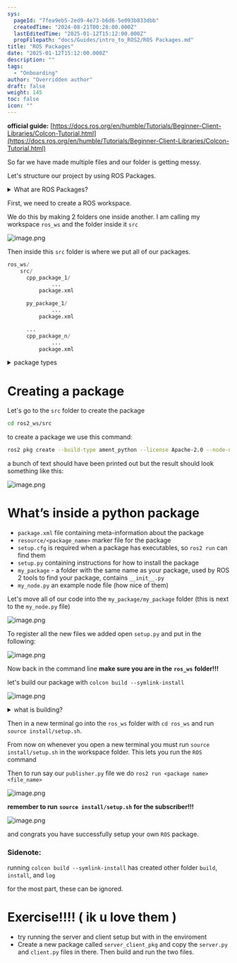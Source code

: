 ```yaml
---
sys:
  pageId: "7fea9eb5-2ed9-4e73-b6d6-5e093b833dbb"
  createdTime: "2024-08-21T00:28:00.000Z"
  lastEditedTime: "2025-01-12T15:12:00.000Z"
  propFilepath: "docs/Guides/intro_to_ROS2/ROS Packages.md"
title: "ROS Packages"
date: "2025-01-12T15:12:00.000Z"
description: ""
tags:
  - "Onboarding"
author: "Overridden author"
draft: false
weight: 145
toc: false
icon: ""
---
```


**official guide:** [https://docs.ros.org/en/humble/Tutorials/Beginner-Client-Libraries/Colcon-Tutorial.html](https://docs.ros.org/en/humble/Tutorials/Beginner-Client-Libraries/Colcon-Tutorial.html)

So far we have made multiple files and our folder is getting messy.

Let's structure our project by using ROS Packages.

<details>

<summary>What are ROS Packages?</summary>

ROS Packages are, as the name implies, packages of code that are highly sharable between ROS developers.

They consist of a folder, `package.xml` file, and source code

```python
      cpp_package_1/
		      ... imagine much code files here ..
          package.xml
```

</details>

First, we need to create a ROS workspace.

We do this by making 2 folders one inside another. I am calling my workspace `ros_ws` and the folder inside it `src`

![image.png](https://prod-files-secure.s3.us-west-2.amazonaws.com/d518164a-d88e-44d1-a4ee-3adb3bd8bce0/70706947-fd18-4537-a67b-e12946812d31/image.png?X-Amz-Algorithm=AWS4-HMAC-SHA256&X-Amz-Content-Sha256=UNSIGNED-PAYLOAD&X-Amz-Credential=ASIAZI2LB4663FIMR7A7%2F20250516%2Fus-west-2%2Fs3%2Faws4_request&X-Amz-Date=20250516T140853Z&X-Amz-Expires=3600&X-Amz-Security-Token=IQoJb3JpZ2luX2VjEI7%2F%2F%2F%2F%2F%2F%2F%2F%2F%2FwEaCXVzLXdlc3QtMiJHMEUCIFfUYBBELYqI8r%2B7luliYCYYN31yRyAA6ZYppcYeOA22AiEAwDifNyMZAktAtTeB%2BMfqmRIMuEQ1B%2B1gSCBspvzbETYq%2FwMIRxAAGgw2Mzc0MjMxODM4MDUiDBkVPhZ5oYJtfPd5%2FyrcA986rbsJG5k9Oh0BLmWOoo9p8wIBeqJDchy1d%2Bj%2FyhzsXWfpiaq9LfIEncfN%2BtEGNB5Lcmz3%2B2dEp%2FHIh7zf1szNsym1%2B%2FHxtO6tIxj7R5Wo6KB9m5gSI1LgRVzcoIteHiy0ONLRdMR3M%2B%2Frx5SVrh1zy0zbCaKyHBc%2BEj14PXrgzniBBGxF76qBlQ0YgAq4r461%2B5RgLxpwm1uWtDnDZOJaFc6bdGFdXJhJlj5ucjef8Quhme52qhiN3XEMRLQ9xRd0q6WK57HfnCmvsxZPOstqCP55x4mVdY%2BR9aMi82KXOXBJgGWK8mqUEIFauFqVYYeC7J3u6ewERkAVOQ9KEx1%2FupztLJaqdG9inKveQKGB%2BBJyFRGvll6gaePia8kNXwukNVLq7CKivo9G32MxxWmPc%2BRfZ8mdSd8w9uE4CRHFO2yTCGa72kbafmUwYVMWw8ra%2BwoZE4c9xUZlFNaXcX81DohbUrVscwp16r8Ste1Te3APH7lokl9MwMcSYcdWvJ40n%2FOVNcxIG4kZnpWo5Um51DsFVbRDLLYmwbbj0rR4oxQiwiaoO06lNJg2wKM9WZRj0TY7%2BRS8HgbyFe4kk9kXpU3ivqrr3rRjQuGP6bqxj3rZewKCgErE88%2FMMMaAncEGOqUB67gIjhcvOVuzDLXOimYNiW%2F4nCsRVJHD9LMqc1wmtmYWSNSwBSNr8tgxmsRBoChUjKnNDd4iSTtxYF36UxB6q5IuHTTdwc4zlsva%2F%2Bm6cHV02h%2Ff0hAYx%2FOzng8sRMvdWAoI69ZWssOTXbBDu6MV7PR%2BZ%2B9o32IUcspWhtrKHQ2PvU3VepWnoovF%2FnVuszTEzJDqSh8SsxRvlwRugdPLPIryLH4R&X-Amz-Signature=89c7421e7545c7c75e06f79a19d899cacb1a6b13e6c8671469efe8698c8eb220&X-Amz-SignedHeaders=host&x-id=GetObject)

Then inside this `src` folder is where we put all of our packages.

```python
ros_ws/
    src/
      cpp_package_1/
		      ...
          package.xml

      py_package_1/
		      ...
          package.xml

      ...
      cpp_package_n/
		      ...
          package.xml

```

<details>

<summary>package types</summary>

packages can be either `C++` or python.

the intern file structure is different for each but for this guide we will stick to creating python packages

</details>

# Creating a package

Let's go to the `src` folder to create the package

```bash
cd ros2_ws/src
```

to create a package we use this command:

```bash
ros2 pkg create --build-type ament_python --license Apache-2.0 --node-name my_node my_package
```

a bunch of text should have been printed out but the result should look something like this:

![image.png](https://prod-files-secure.s3.us-west-2.amazonaws.com/d518164a-d88e-44d1-a4ee-3adb3bd8bce0/e6cf1e3f-8512-4a3e-b131-079f800bf3e8/image.png?X-Amz-Algorithm=AWS4-HMAC-SHA256&X-Amz-Content-Sha256=UNSIGNED-PAYLOAD&X-Amz-Credential=ASIAZI2LB4663FIMR7A7%2F20250516%2Fus-west-2%2Fs3%2Faws4_request&X-Amz-Date=20250516T140853Z&X-Amz-Expires=3600&X-Amz-Security-Token=IQoJb3JpZ2luX2VjEI7%2F%2F%2F%2F%2F%2F%2F%2F%2F%2FwEaCXVzLXdlc3QtMiJHMEUCIFfUYBBELYqI8r%2B7luliYCYYN31yRyAA6ZYppcYeOA22AiEAwDifNyMZAktAtTeB%2BMfqmRIMuEQ1B%2B1gSCBspvzbETYq%2FwMIRxAAGgw2Mzc0MjMxODM4MDUiDBkVPhZ5oYJtfPd5%2FyrcA986rbsJG5k9Oh0BLmWOoo9p8wIBeqJDchy1d%2Bj%2FyhzsXWfpiaq9LfIEncfN%2BtEGNB5Lcmz3%2B2dEp%2FHIh7zf1szNsym1%2B%2FHxtO6tIxj7R5Wo6KB9m5gSI1LgRVzcoIteHiy0ONLRdMR3M%2B%2Frx5SVrh1zy0zbCaKyHBc%2BEj14PXrgzniBBGxF76qBlQ0YgAq4r461%2B5RgLxpwm1uWtDnDZOJaFc6bdGFdXJhJlj5ucjef8Quhme52qhiN3XEMRLQ9xRd0q6WK57HfnCmvsxZPOstqCP55x4mVdY%2BR9aMi82KXOXBJgGWK8mqUEIFauFqVYYeC7J3u6ewERkAVOQ9KEx1%2FupztLJaqdG9inKveQKGB%2BBJyFRGvll6gaePia8kNXwukNVLq7CKivo9G32MxxWmPc%2BRfZ8mdSd8w9uE4CRHFO2yTCGa72kbafmUwYVMWw8ra%2BwoZE4c9xUZlFNaXcX81DohbUrVscwp16r8Ste1Te3APH7lokl9MwMcSYcdWvJ40n%2FOVNcxIG4kZnpWo5Um51DsFVbRDLLYmwbbj0rR4oxQiwiaoO06lNJg2wKM9WZRj0TY7%2BRS8HgbyFe4kk9kXpU3ivqrr3rRjQuGP6bqxj3rZewKCgErE88%2FMMMaAncEGOqUB67gIjhcvOVuzDLXOimYNiW%2F4nCsRVJHD9LMqc1wmtmYWSNSwBSNr8tgxmsRBoChUjKnNDd4iSTtxYF36UxB6q5IuHTTdwc4zlsva%2F%2Bm6cHV02h%2Ff0hAYx%2FOzng8sRMvdWAoI69ZWssOTXbBDu6MV7PR%2BZ%2B9o32IUcspWhtrKHQ2PvU3VepWnoovF%2FnVuszTEzJDqSh8SsxRvlwRugdPLPIryLH4R&X-Amz-Signature=9a6ca3c91afd00512da905da59ac9635e2ed12ff458ba6379c76b831d027c17b&X-Amz-SignedHeaders=host&x-id=GetObject)

# What’s inside a python package

- `package.xml` file containing meta-information about the package
- `resource/<package_name>` marker file for the package
- `setup.cfg` is required when a package has executables, so `ros2 run` can find them
- `setup.py` containing instructions for how to install the package
- `my_package` - a folder with the same name as your package, used by ROS 2 tools to find your package, contains `__init__.py`
- `my_node.py` an example node file (how nice of them)

Let's move all of our code into the `my_package/my_package` folder (this is next to the `my_node.py` file)

![image.png](https://prod-files-secure.s3.us-west-2.amazonaws.com/d518164a-d88e-44d1-a4ee-3adb3bd8bce0/9ce58f11-0da9-4d3e-b86d-506a9685d378/image.png?X-Amz-Algorithm=AWS4-HMAC-SHA256&X-Amz-Content-Sha256=UNSIGNED-PAYLOAD&X-Amz-Credential=ASIAZI2LB4663FIMR7A7%2F20250516%2Fus-west-2%2Fs3%2Faws4_request&X-Amz-Date=20250516T140853Z&X-Amz-Expires=3600&X-Amz-Security-Token=IQoJb3JpZ2luX2VjEI7%2F%2F%2F%2F%2F%2F%2F%2F%2F%2FwEaCXVzLXdlc3QtMiJHMEUCIFfUYBBELYqI8r%2B7luliYCYYN31yRyAA6ZYppcYeOA22AiEAwDifNyMZAktAtTeB%2BMfqmRIMuEQ1B%2B1gSCBspvzbETYq%2FwMIRxAAGgw2Mzc0MjMxODM4MDUiDBkVPhZ5oYJtfPd5%2FyrcA986rbsJG5k9Oh0BLmWOoo9p8wIBeqJDchy1d%2Bj%2FyhzsXWfpiaq9LfIEncfN%2BtEGNB5Lcmz3%2B2dEp%2FHIh7zf1szNsym1%2B%2FHxtO6tIxj7R5Wo6KB9m5gSI1LgRVzcoIteHiy0ONLRdMR3M%2B%2Frx5SVrh1zy0zbCaKyHBc%2BEj14PXrgzniBBGxF76qBlQ0YgAq4r461%2B5RgLxpwm1uWtDnDZOJaFc6bdGFdXJhJlj5ucjef8Quhme52qhiN3XEMRLQ9xRd0q6WK57HfnCmvsxZPOstqCP55x4mVdY%2BR9aMi82KXOXBJgGWK8mqUEIFauFqVYYeC7J3u6ewERkAVOQ9KEx1%2FupztLJaqdG9inKveQKGB%2BBJyFRGvll6gaePia8kNXwukNVLq7CKivo9G32MxxWmPc%2BRfZ8mdSd8w9uE4CRHFO2yTCGa72kbafmUwYVMWw8ra%2BwoZE4c9xUZlFNaXcX81DohbUrVscwp16r8Ste1Te3APH7lokl9MwMcSYcdWvJ40n%2FOVNcxIG4kZnpWo5Um51DsFVbRDLLYmwbbj0rR4oxQiwiaoO06lNJg2wKM9WZRj0TY7%2BRS8HgbyFe4kk9kXpU3ivqrr3rRjQuGP6bqxj3rZewKCgErE88%2FMMMaAncEGOqUB67gIjhcvOVuzDLXOimYNiW%2F4nCsRVJHD9LMqc1wmtmYWSNSwBSNr8tgxmsRBoChUjKnNDd4iSTtxYF36UxB6q5IuHTTdwc4zlsva%2F%2Bm6cHV02h%2Ff0hAYx%2FOzng8sRMvdWAoI69ZWssOTXbBDu6MV7PR%2BZ%2B9o32IUcspWhtrKHQ2PvU3VepWnoovF%2FnVuszTEzJDqSh8SsxRvlwRugdPLPIryLH4R&X-Amz-Signature=622f6071ab6e12917aad3c85bc2b92b6d68c0480cda097c8bdd10313772b3886&X-Amz-SignedHeaders=host&x-id=GetObject)

To register all the new files we added open `setup.py` and put in the following:

![image.png](https://prod-files-secure.s3.us-west-2.amazonaws.com/d518164a-d88e-44d1-a4ee-3adb3bd8bce0/1cd7c262-4cae-4496-9d75-c178537d24a2/image.png?X-Amz-Algorithm=AWS4-HMAC-SHA256&X-Amz-Content-Sha256=UNSIGNED-PAYLOAD&X-Amz-Credential=ASIAZI2LB4663FIMR7A7%2F20250516%2Fus-west-2%2Fs3%2Faws4_request&X-Amz-Date=20250516T140853Z&X-Amz-Expires=3600&X-Amz-Security-Token=IQoJb3JpZ2luX2VjEI7%2F%2F%2F%2F%2F%2F%2F%2F%2F%2FwEaCXVzLXdlc3QtMiJHMEUCIFfUYBBELYqI8r%2B7luliYCYYN31yRyAA6ZYppcYeOA22AiEAwDifNyMZAktAtTeB%2BMfqmRIMuEQ1B%2B1gSCBspvzbETYq%2FwMIRxAAGgw2Mzc0MjMxODM4MDUiDBkVPhZ5oYJtfPd5%2FyrcA986rbsJG5k9Oh0BLmWOoo9p8wIBeqJDchy1d%2Bj%2FyhzsXWfpiaq9LfIEncfN%2BtEGNB5Lcmz3%2B2dEp%2FHIh7zf1szNsym1%2B%2FHxtO6tIxj7R5Wo6KB9m5gSI1LgRVzcoIteHiy0ONLRdMR3M%2B%2Frx5SVrh1zy0zbCaKyHBc%2BEj14PXrgzniBBGxF76qBlQ0YgAq4r461%2B5RgLxpwm1uWtDnDZOJaFc6bdGFdXJhJlj5ucjef8Quhme52qhiN3XEMRLQ9xRd0q6WK57HfnCmvsxZPOstqCP55x4mVdY%2BR9aMi82KXOXBJgGWK8mqUEIFauFqVYYeC7J3u6ewERkAVOQ9KEx1%2FupztLJaqdG9inKveQKGB%2BBJyFRGvll6gaePia8kNXwukNVLq7CKivo9G32MxxWmPc%2BRfZ8mdSd8w9uE4CRHFO2yTCGa72kbafmUwYVMWw8ra%2BwoZE4c9xUZlFNaXcX81DohbUrVscwp16r8Ste1Te3APH7lokl9MwMcSYcdWvJ40n%2FOVNcxIG4kZnpWo5Um51DsFVbRDLLYmwbbj0rR4oxQiwiaoO06lNJg2wKM9WZRj0TY7%2BRS8HgbyFe4kk9kXpU3ivqrr3rRjQuGP6bqxj3rZewKCgErE88%2FMMMaAncEGOqUB67gIjhcvOVuzDLXOimYNiW%2F4nCsRVJHD9LMqc1wmtmYWSNSwBSNr8tgxmsRBoChUjKnNDd4iSTtxYF36UxB6q5IuHTTdwc4zlsva%2F%2Bm6cHV02h%2Ff0hAYx%2FOzng8sRMvdWAoI69ZWssOTXbBDu6MV7PR%2BZ%2B9o32IUcspWhtrKHQ2PvU3VepWnoovF%2FnVuszTEzJDqSh8SsxRvlwRugdPLPIryLH4R&X-Amz-Signature=8ec69ee170f085853ecc461379b8629a5b4f40f682e4bc60a499eaf313dbaacd&X-Amz-SignedHeaders=host&x-id=GetObject)

Now back in the command line **make sure you are in the** **`ros_ws`** **folder!!!**

let's build our package with `colcon build --symlink-install`

![image.png](https://prod-files-secure.s3.us-west-2.amazonaws.com/d518164a-d88e-44d1-a4ee-3adb3bd8bce0/2f2a0d27-b173-48fd-b189-5f5c0ce65619/image.png?X-Amz-Algorithm=AWS4-HMAC-SHA256&X-Amz-Content-Sha256=UNSIGNED-PAYLOAD&X-Amz-Credential=ASIAZI2LB4663FIMR7A7%2F20250516%2Fus-west-2%2Fs3%2Faws4_request&X-Amz-Date=20250516T140853Z&X-Amz-Expires=3600&X-Amz-Security-Token=IQoJb3JpZ2luX2VjEI7%2F%2F%2F%2F%2F%2F%2F%2F%2F%2FwEaCXVzLXdlc3QtMiJHMEUCIFfUYBBELYqI8r%2B7luliYCYYN31yRyAA6ZYppcYeOA22AiEAwDifNyMZAktAtTeB%2BMfqmRIMuEQ1B%2B1gSCBspvzbETYq%2FwMIRxAAGgw2Mzc0MjMxODM4MDUiDBkVPhZ5oYJtfPd5%2FyrcA986rbsJG5k9Oh0BLmWOoo9p8wIBeqJDchy1d%2Bj%2FyhzsXWfpiaq9LfIEncfN%2BtEGNB5Lcmz3%2B2dEp%2FHIh7zf1szNsym1%2B%2FHxtO6tIxj7R5Wo6KB9m5gSI1LgRVzcoIteHiy0ONLRdMR3M%2B%2Frx5SVrh1zy0zbCaKyHBc%2BEj14PXrgzniBBGxF76qBlQ0YgAq4r461%2B5RgLxpwm1uWtDnDZOJaFc6bdGFdXJhJlj5ucjef8Quhme52qhiN3XEMRLQ9xRd0q6WK57HfnCmvsxZPOstqCP55x4mVdY%2BR9aMi82KXOXBJgGWK8mqUEIFauFqVYYeC7J3u6ewERkAVOQ9KEx1%2FupztLJaqdG9inKveQKGB%2BBJyFRGvll6gaePia8kNXwukNVLq7CKivo9G32MxxWmPc%2BRfZ8mdSd8w9uE4CRHFO2yTCGa72kbafmUwYVMWw8ra%2BwoZE4c9xUZlFNaXcX81DohbUrVscwp16r8Ste1Te3APH7lokl9MwMcSYcdWvJ40n%2FOVNcxIG4kZnpWo5Um51DsFVbRDLLYmwbbj0rR4oxQiwiaoO06lNJg2wKM9WZRj0TY7%2BRS8HgbyFe4kk9kXpU3ivqrr3rRjQuGP6bqxj3rZewKCgErE88%2FMMMaAncEGOqUB67gIjhcvOVuzDLXOimYNiW%2F4nCsRVJHD9LMqc1wmtmYWSNSwBSNr8tgxmsRBoChUjKnNDd4iSTtxYF36UxB6q5IuHTTdwc4zlsva%2F%2Bm6cHV02h%2Ff0hAYx%2FOzng8sRMvdWAoI69ZWssOTXbBDu6MV7PR%2BZ%2B9o32IUcspWhtrKHQ2PvU3VepWnoovF%2FnVuszTEzJDqSh8SsxRvlwRugdPLPIryLH4R&X-Amz-Signature=fc8b5e7211c0c7ab7b8cb146f5a5e830b5d415b30a3f2a10cae99ff05d59e3e3&X-Amz-SignedHeaders=host&x-id=GetObject)

<details>

<summary>what is building?</summary>

if you are a CS major at Rose-Hulman you will learn the answer to this in CSSE132

but TLDR; is it combines all the code files into one program that can be run easily 

</details>

Then in a new terminal go into the `ros_ws` folder with `cd ros_ws` and run `source install/setup.sh`. 

From now on whenever you open a new terminal you must run `source install/setup.sh` in the workspace folder. This lets you run the `ROS` command

Then to run say our `publisher.py` file we do `ros2 run <package name> <file_name>`

![image.png](https://prod-files-secure.s3.us-west-2.amazonaws.com/d518164a-d88e-44d1-a4ee-3adb3bd8bce0/4f4b1219-3a44-4632-aa0a-ce3471699f59/image.png?X-Amz-Algorithm=AWS4-HMAC-SHA256&X-Amz-Content-Sha256=UNSIGNED-PAYLOAD&X-Amz-Credential=ASIAZI2LB4663FIMR7A7%2F20250516%2Fus-west-2%2Fs3%2Faws4_request&X-Amz-Date=20250516T140853Z&X-Amz-Expires=3600&X-Amz-Security-Token=IQoJb3JpZ2luX2VjEI7%2F%2F%2F%2F%2F%2F%2F%2F%2F%2FwEaCXVzLXdlc3QtMiJHMEUCIFfUYBBELYqI8r%2B7luliYCYYN31yRyAA6ZYppcYeOA22AiEAwDifNyMZAktAtTeB%2BMfqmRIMuEQ1B%2B1gSCBspvzbETYq%2FwMIRxAAGgw2Mzc0MjMxODM4MDUiDBkVPhZ5oYJtfPd5%2FyrcA986rbsJG5k9Oh0BLmWOoo9p8wIBeqJDchy1d%2Bj%2FyhzsXWfpiaq9LfIEncfN%2BtEGNB5Lcmz3%2B2dEp%2FHIh7zf1szNsym1%2B%2FHxtO6tIxj7R5Wo6KB9m5gSI1LgRVzcoIteHiy0ONLRdMR3M%2B%2Frx5SVrh1zy0zbCaKyHBc%2BEj14PXrgzniBBGxF76qBlQ0YgAq4r461%2B5RgLxpwm1uWtDnDZOJaFc6bdGFdXJhJlj5ucjef8Quhme52qhiN3XEMRLQ9xRd0q6WK57HfnCmvsxZPOstqCP55x4mVdY%2BR9aMi82KXOXBJgGWK8mqUEIFauFqVYYeC7J3u6ewERkAVOQ9KEx1%2FupztLJaqdG9inKveQKGB%2BBJyFRGvll6gaePia8kNXwukNVLq7CKivo9G32MxxWmPc%2BRfZ8mdSd8w9uE4CRHFO2yTCGa72kbafmUwYVMWw8ra%2BwoZE4c9xUZlFNaXcX81DohbUrVscwp16r8Ste1Te3APH7lokl9MwMcSYcdWvJ40n%2FOVNcxIG4kZnpWo5Um51DsFVbRDLLYmwbbj0rR4oxQiwiaoO06lNJg2wKM9WZRj0TY7%2BRS8HgbyFe4kk9kXpU3ivqrr3rRjQuGP6bqxj3rZewKCgErE88%2FMMMaAncEGOqUB67gIjhcvOVuzDLXOimYNiW%2F4nCsRVJHD9LMqc1wmtmYWSNSwBSNr8tgxmsRBoChUjKnNDd4iSTtxYF36UxB6q5IuHTTdwc4zlsva%2F%2Bm6cHV02h%2Ff0hAYx%2FOzng8sRMvdWAoI69ZWssOTXbBDu6MV7PR%2BZ%2B9o32IUcspWhtrKHQ2PvU3VepWnoovF%2FnVuszTEzJDqSh8SsxRvlwRugdPLPIryLH4R&X-Amz-Signature=86cd9839b2cd0902a4a72e4d0f1f5b31c4b68a2633f97fea44c9d3d174b93d49&X-Amz-SignedHeaders=host&x-id=GetObject)

**remember to run** **`source install/setup.sh`** **for the subscriber!!!**

![image.png](https://prod-files-secure.s3.us-west-2.amazonaws.com/d518164a-d88e-44d1-a4ee-3adb3bd8bce0/02121119-dad4-49ec-8356-c956108b4243/image.png?X-Amz-Algorithm=AWS4-HMAC-SHA256&X-Amz-Content-Sha256=UNSIGNED-PAYLOAD&X-Amz-Credential=ASIAZI2LB4663FIMR7A7%2F20250516%2Fus-west-2%2Fs3%2Faws4_request&X-Amz-Date=20250516T140853Z&X-Amz-Expires=3600&X-Amz-Security-Token=IQoJb3JpZ2luX2VjEI7%2F%2F%2F%2F%2F%2F%2F%2F%2F%2FwEaCXVzLXdlc3QtMiJHMEUCIFfUYBBELYqI8r%2B7luliYCYYN31yRyAA6ZYppcYeOA22AiEAwDifNyMZAktAtTeB%2BMfqmRIMuEQ1B%2B1gSCBspvzbETYq%2FwMIRxAAGgw2Mzc0MjMxODM4MDUiDBkVPhZ5oYJtfPd5%2FyrcA986rbsJG5k9Oh0BLmWOoo9p8wIBeqJDchy1d%2Bj%2FyhzsXWfpiaq9LfIEncfN%2BtEGNB5Lcmz3%2B2dEp%2FHIh7zf1szNsym1%2B%2FHxtO6tIxj7R5Wo6KB9m5gSI1LgRVzcoIteHiy0ONLRdMR3M%2B%2Frx5SVrh1zy0zbCaKyHBc%2BEj14PXrgzniBBGxF76qBlQ0YgAq4r461%2B5RgLxpwm1uWtDnDZOJaFc6bdGFdXJhJlj5ucjef8Quhme52qhiN3XEMRLQ9xRd0q6WK57HfnCmvsxZPOstqCP55x4mVdY%2BR9aMi82KXOXBJgGWK8mqUEIFauFqVYYeC7J3u6ewERkAVOQ9KEx1%2FupztLJaqdG9inKveQKGB%2BBJyFRGvll6gaePia8kNXwukNVLq7CKivo9G32MxxWmPc%2BRfZ8mdSd8w9uE4CRHFO2yTCGa72kbafmUwYVMWw8ra%2BwoZE4c9xUZlFNaXcX81DohbUrVscwp16r8Ste1Te3APH7lokl9MwMcSYcdWvJ40n%2FOVNcxIG4kZnpWo5Um51DsFVbRDLLYmwbbj0rR4oxQiwiaoO06lNJg2wKM9WZRj0TY7%2BRS8HgbyFe4kk9kXpU3ivqrr3rRjQuGP6bqxj3rZewKCgErE88%2FMMMaAncEGOqUB67gIjhcvOVuzDLXOimYNiW%2F4nCsRVJHD9LMqc1wmtmYWSNSwBSNr8tgxmsRBoChUjKnNDd4iSTtxYF36UxB6q5IuHTTdwc4zlsva%2F%2Bm6cHV02h%2Ff0hAYx%2FOzng8sRMvdWAoI69ZWssOTXbBDu6MV7PR%2BZ%2B9o32IUcspWhtrKHQ2PvU3VepWnoovF%2FnVuszTEzJDqSh8SsxRvlwRugdPLPIryLH4R&X-Amz-Signature=78e7b1acbf314f5fbd1ade418b0e26b06112716c7a17b3d03d74a0ee2c144671&X-Amz-SignedHeaders=host&x-id=GetObject)

and congrats you have successfully setup your own `ROS` package.

### Sidenote:

running `colcon build --symlink-install` has created other folder `build`, `install`, and `log`

for the most part, these can be ignored.

# Exercise!!!! ( ik u love them )

- try running the server and client setup but with in the enviroment
- Create a new package called `server_client_pkg` and copy the `server.py` and `client.py` files in there. Then build and run the two files.

